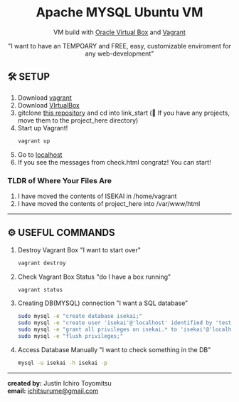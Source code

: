 <h1 align="center">
  Apache MYSQL Ubuntu VM
</h1>
<p align="center">
  VM build with <a href="https://www.virtualbox.org" target="_blank">Oracle Virtual Box</a> and <a href="https://www.vagrantup.com" target="_blank">Vagrant</a> 
</p>
<p align="center">
  "I want to have an TEMPOARY and FREE, easy, customizable enviroment for any web-development"
</p>

## 🛠 SETUP
1. Download [vagrant](https://www.vagrantup.com/downloads)
2. Download [VIrtualBox](https://www.virtualbox.org/)
3. gitclone [this repository](https://github.com/w4tson442/AMU-virtualmachine.git) and cd into link_start (🚨 If you have any projects, move them to the project_here directory)
4. Start up Vagrant!
    ```sh
    vagrant up
    ```
6. Go to [localhost](http://127.0.0.1:8080/check.html)
7. If you see the messages from check.html congratz! You can start!

### TLDR of Where Your Files Are
1. I have moved the contents of ISEKAI in /home/vagrant
2. I have moved the contents of project_here into /var/www/html

---

## :gear: USEFUL COMMANDS
1. Destroy Vagrant Box "I want to start over"
   ```sh
   vagrant destroy
   ```
2. Check Vagrant Box Status "do I have a box running"
   ```sh
   vagrant status
   ```
3. Creating DB(MYSQL) connection "I want a SQL database"
   ```sh
   sudo mysql -e "create database isekai;"
   sudo mysql -e "create user 'isekai'@'localhost' identified by 'test123';"
   sudo mysql -e "grant all privileges on isekai.* to 'isekai'@'localhost';"
   sudo mysql -e "flush privileges;"
   ```  
3. Access Database Manually "I want to check something in the DB"
   ```sh
   mysql -u isekai -h isekai -p
   ``` 
---
**created by:** Justin Ichiro Toyomitsu <br/>
**email:** ichitsurume@gmail.com
